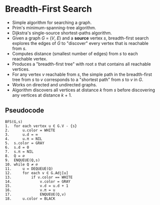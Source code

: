 # Breadth-First Search
- Simple algorithm for searching a graph.
- Prim's minimum-spanning-tree algorithm.
- Dijkstra's single-source shortest-paths algorithm.
- Given a graph *G* = (*V*, *E*) and a **source** vertex *s*, breadth-first search explores the edges of *G* to "discover" every vertex that is reachable from *s*.
- Computes distance (smallest number of edges) from *s* to each reachable vertex.
- Produces a "breadth-first tree" with root *s* that contains all reachable vertices.
- For any vertex *v* reachable from *s*, the simple path in the breadth-first tree from *s* to *v* corresponds to a "shortest path" from *s* to *v* in *G*.
- Works on directed and undirected graphs.
- Algorithm discovers all vertices at distance *k* from *s* before discovering any vertices at distance *k* + 1.

## Pseudocode
```
BFS(G,s)
1.  for each vertex u ∈ G.V - {s}
2.      u.color = WHITE
3.      u.d = ∞
4.      u.π = NIL
5.  s.color = GRAY
6.  s.d = 0
7.  s.π = NIL
8.  Q = ∅
9.  ENQUEUE(Q,s)
10. while Q ≠ ∅
11.     u = DEQUEUE(Q)
12.     for each v ∈ G.Adj[u]
13.         if v.color == WHITE
14.             v.color = GRAY
15.             v.d = u.d + 1
16.             v.π = u
17.             ENQUEUE(Q,v)
18.     u.color = BLACK
```
